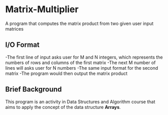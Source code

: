 # Matrix-Multiplier
A program that computes the matrix product from two given user input matrices

## I/O Format
-The first line of input asks user for M and N integers, which represents the numbers of rows and columns
of the first matrix
-The next M number of lines will asks user for N numbers
-The same input format for the second matrix
-The program would then output the matrix product

## Brief Background
This program is an activity in Data Structures and Algorithm course that aims to apply the concept of the
data structure **Arrays**. 
